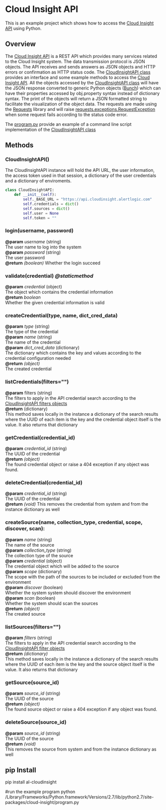 # Cloud Insight API

This is an example project which shows how to access the [Cloud Insight API](https://console.cloudinsight.alertlogic.com/api/) using Python.

## Overview
The [Cloud Insight API](https://console.cloudinsight.alertlogic.com/api/) is a REST API which provides many services related to the Cloud Insight system.
The data transmission protocol is JSON objects. The API receives and sends answers as JSON objects and HTTP errors or confirmation as HTTP status code.
The [CloudInsightAPI class](cloudInsightAPI.py)  provides an interface and some example methods to access the [Cloud Insight API](https://console.cloudinsight.alertlogic.com/api/). All the objects accessed by the [CloudInsightAPI class](cloudInsightAPI.py) will have the JSON response converted to generic Python objects ([Bunch](https://github.com/dsc/bunch)) which can have their properties accessed by obj.property syntax instead of dictionary syntax. The print of the objects will return a JSON formatted string to facilitate the visualization of the object data.
The requests are made using the [Requests](http://docs.python-requests.org/en/latest/) library and will raise [requests.exceptions.RequestException](http://docs.python-requests.org/en/latest/api/#requests.exceptions.RequestException) when some request fails according to the status code error.

The [program.py](program.py) provide an example of a command line script implementation of the [CloudInsightAPI class](cloudInsightAPI.py)

## Methods

### CloudInsightAPI()
The CloudInsightAPI instance will hold the API URL, the user information, the access token used in that session, a dictionary of the user credentials and a dictionary of enviroments.

```python
class CloudInsightAPI:
	def __init__(self):
		self._BASE_URL = "https://api.cloudinsight.alertlogic.com"
		self.credentials = dict()
		self.sources = dict()
		self.user = None
		self.token = ""
```

### login(username, password)
**@param** _username_ (string)  
The user name to log into the system  
**@param** _password_ (string)  
The user password  
**@return** _(boolean)_
Whether the login succeed

### validate(credential) _@staticmethod_
**@param** _credential_ (object)  
The object which contains the credential information  
**@return** _boolean_  
Whether the given credential information is valid  

### createCredential(type, name, dict_cred_data)
 **@param** _type_ (string)  
 The type of the credential  
 **@param** _name_ (string)  
 The name of the credential  
 **@param** _dict_cred_data_ (dictionary)  
 The dictionary which contains the key and values according to the credential configuration needed  
 **@return** _(object)_  
 The created credential  
 
### listCredentials(filters="")
**@param** filters (string)  
The filters to apply in the API credential search according to the [CloudInsightAPI filters objects](https://console.cloudinsight.alertlogic.com/api/sources/#api-_footer)  
**@return** (dictionary)  
This method saves locally in the instance a dictionary of the search results where the UUID of each item is the key and the credential object itself is the value. It also returns that dictionary

### getCredential(credential_id)
**@param** _credential_id_ (string)  
The UUID of the credential  
**@return** _(object)_  
The found credential object or raise a 404 exception if any object was found.  

### deleteCredential(credential_id)
**@param** _credential_id_ (string)  
The UUID of the credential  
**@return** _(void)_ 
This removes the credential from system and from the instance dictionary as well  

### createSource(name, collection_type, credential, scope, discover, scan):
**@param** _name_ (string)  
The name of the source  
**@param** _collection_type_ (string)  
The collection type of the source  
**@param** _credential_ (object)  
The credential object which will be added to the source  
**@param** _scope_ (dictionary)  
The scope with the path of the sources to be included or excluded from the environment  
**@param** _discover_ (boolean)  
Whether the system system should discover the environment  
**@param** _scan_ (boolean)  
Whether the system should scan the sources  
**@return** _(object)_  
The created source   

### listSources(filters="")
**@param** _filters_ (string)  
The filters to apply in the API credential search according to the [CloudInsightAPI filter objects](https://console.cloudinsight.alertlogic.com/api/sources/#api-_footer)  
**@return** _(dictionary)_  
This method saves locally in the instance a dictionary of the search results where the UUID of each item is the key and the source object itself is the value. It also returns that dictionary

### getSource(source_id)
**@param** _source_id_ (string)  
The UUID of the source  
**@return** _(object)_  
The found source object or raise a 404 exception if any object was found.  

### deleteSource(source_id)
**@param** _source_id_ (string)  
The UUID of the source  
**@return** _(void)_  
This removes the source from system and from the instance dictionary as well 

## pip Install
pip install al-cloudinsight    

#run the example program
python /Library/Frameworks/Python.framework/Versions/2.7/lib/python2.7/site-packages/cloud-insight/program.py
